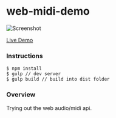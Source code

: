 # web-midi-demo

![Screenshot](https://raw.githubusercontent.com/esayemm/web-midi-demo/master/screenshot/screencap.gif)

[Live Demo](http://webmidi.samlau.us/)

### Instructions
```
$ npm install
$ gulp // dev server
$ gulp build // build into dist folder
```

### Overview
Trying out the web audio/midi api.
